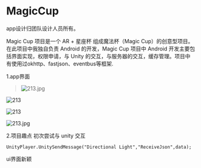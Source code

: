# MagicCup
app设计归团队设计人员所有。

Magic Cup 项目是一个 AR + 星座杯 组成魔法杯（Magic Cup）的创意型项目。在此项目中我独自负责 Android 的开发，Magic Cup 项目中 Android 开发主要包括界面实现，权限申请，与 Unity 的交互，与服务器的交互，缓存管理。项目中有使用过okhttp、fastjson、eventbus等框架.


1.app界面
>![213.jpg](http://upload-images.jianshu.io/upload_images/2245754-d5022888277a0855.jpg?imageMogr2/auto-orient/strip%7CimageView2/2/w/1240)


![213](http://upload-images.jianshu.io/upload_images/2245754-75fe2cea448972bb.jpg?imageMogr2/auto-orient/strip%7CimageView2/2/w/1240)


![213](http://upload-images.jianshu.io/upload_images/2245754-338406c20b4436f4.jpg?imageMogr2/auto-orient/strip%7CimageView2/2/w/1240)

![213.jpg](http://upload-images.jianshu.io/upload_images/2245754-66724569d6e78cc9.jpg?imageMogr2/auto-orient/strip%7CimageView2/2/w/1240)

2.项目趣点
初次尝试与 unity 交互
```
UnityPlayer.UnitySendMessage("Directional Light","ReceiveJson",data);
```
ui界面新颖
